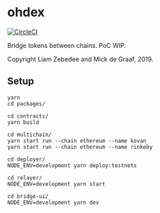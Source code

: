 ohdex
=====

[![CircleCI](https://circleci.com/gh/liamzebedee/ohdex/tree/master.svg?style=svg)](https://circleci.com/gh/liamzebedee/ohdex/tree/master)

Bridge tokens between chains. PoC WIP.

Copyright Liam Zebedee and Mick de Graaf, 2019.

## Setup
```
yarn
cd packages/

cd contracts/
yarn build

cd multichain/
yarn start run --chain ethereum --name kovan
yarn start run --chain ethereum --name rinkeby

cd deployer/
NODE_ENV=development yarn deploy:testnets

cd relayer/
NODE_ENV=development yarn start

cd bridge-ui/
NODE_ENV=development yarn dev
```
